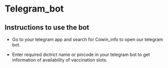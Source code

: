 # **Telegram_bot**

## Instructions to use the bot

- Go to your telegram app and search for Cowin_info to open our telegram bot.

- Enter required dictrict name or pincode in your telegram bot to get information of availability of vaccination slots.


